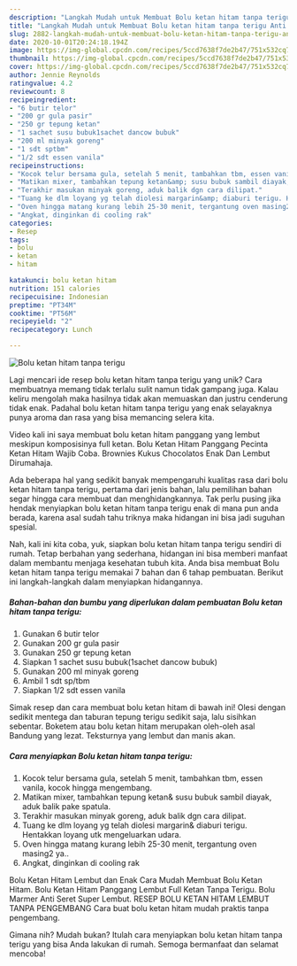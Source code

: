 ```yaml
---
description: "Langkah Mudah untuk Membuat Bolu ketan hitam tanpa terigu Anti Gagal"
title: "Langkah Mudah untuk Membuat Bolu ketan hitam tanpa terigu Anti Gagal"
slug: 2882-langkah-mudah-untuk-membuat-bolu-ketan-hitam-tanpa-terigu-anti-gagal
date: 2020-10-01T20:24:18.194Z
image: https://img-global.cpcdn.com/recipes/5ccd7638f7de2b47/751x532cq70/bolu-ketan-hitam-tanpa-terigu-foto-resep-utama.jpg
thumbnail: https://img-global.cpcdn.com/recipes/5ccd7638f7de2b47/751x532cq70/bolu-ketan-hitam-tanpa-terigu-foto-resep-utama.jpg
cover: https://img-global.cpcdn.com/recipes/5ccd7638f7de2b47/751x532cq70/bolu-ketan-hitam-tanpa-terigu-foto-resep-utama.jpg
author: Jennie Reynolds
ratingvalue: 4.2
reviewcount: 8
recipeingredient:
- "6 butir telor"
- "200 gr gula pasir"
- "250 gr tepung ketan"
- "1 sachet susu bubuk1sachet dancow bubuk"
- "200 ml minyak goreng"
- "1 sdt sptbm"
- "1/2 sdt essen vanila"
recipeinstructions:
- "Kocok telur bersama gula, setelah 5 menit, tambahkan tbm, essen vanila, kocok hingga mengembang."
- "Matikan mixer, tambahkan tepung ketan&amp; susu bubuk sambil diayak, aduk balik pake spatula."
- "Terakhir masukan minyak goreng, aduk balik dgn cara dilipat."
- "Tuang ke dlm loyang yg telah diolesi margarin&amp; diaburi terigu. Hentakkan loyang utk mengeluarkan udara."
- "Oven hingga matang kurang lebih 25-30 menit, tergantung oven masing2 ya.."
- "Angkat, dinginkan di cooling rak"
categories:
- Resep
tags:
- bolu
- ketan
- hitam

katakunci: bolu ketan hitam 
nutrition: 151 calories
recipecuisine: Indonesian
preptime: "PT34M"
cooktime: "PT56M"
recipeyield: "2"
recipecategory: Lunch

---
```



![Bolu ketan hitam tanpa terigu](https://img-global.cpcdn.com/recipes/5ccd7638f7de2b47/751x532cq70/bolu-ketan-hitam-tanpa-terigu-foto-resep-utama.jpg)

Lagi mencari ide resep bolu ketan hitam tanpa terigu yang unik? Cara membuatnya memang tidak terlalu sulit namun tidak gampang juga. Kalau keliru mengolah maka hasilnya tidak akan memuaskan dan justru cenderung tidak enak. Padahal bolu ketan hitam tanpa terigu yang enak selayaknya punya aroma dan rasa yang bisa memancing selera kita.

Video kali ini saya membuat bolu ketan hitam panggang yang lembut meskipun komposisinya full ketan. Bolu Ketan Hitam Panggang Pecinta Ketan Hitam Wajib Coba. Brownies Kukus Chocolatos Enak Dan Lembut Dirumahaja.

Ada beberapa hal yang sedikit banyak mempengaruhi kualitas rasa dari bolu ketan hitam tanpa terigu, pertama dari jenis bahan, lalu pemilihan bahan segar hingga cara membuat dan menghidangkannya. Tak perlu pusing jika hendak menyiapkan bolu ketan hitam tanpa terigu enak di mana pun anda berada, karena asal sudah tahu triknya maka hidangan ini bisa jadi suguhan spesial.


Nah, kali ini kita coba, yuk, siapkan bolu ketan hitam tanpa terigu sendiri di rumah. Tetap berbahan yang sederhana, hidangan ini bisa memberi manfaat dalam membantu menjaga kesehatan tubuh kita. Anda bisa membuat Bolu ketan hitam tanpa terigu memakai 7 bahan dan 6 tahap pembuatan. Berikut ini langkah-langkah dalam menyiapkan hidangannya.

<!--inarticleads1-->

##### Bahan-bahan dan bumbu yang diperlukan dalam pembuatan Bolu ketan hitam tanpa terigu:

1. Gunakan 6 butir telor
1. Gunakan 200 gr gula pasir
1. Gunakan 250 gr tepung ketan
1. Siapkan 1 sachet susu bubuk(1sachet dancow bubuk)
1. Gunakan 200 ml minyak goreng
1. Ambil 1 sdt sp/tbm
1. Siapkan 1/2 sdt essen vanila


Simak resep dan cara membuat bolu ketan hitam di bawah ini! Olesi dengan sedikit mentega dan taburan tepung terigu sedikit saja, lalu sisihkan sebentar. Boketem atau bolu ketan hitam merupakan oleh-oleh asal Bandung yang lezat. Teksturnya yang lembut dan manis akan. 

<!--inarticleads2-->

##### Cara menyiapkan Bolu ketan hitam tanpa terigu:

1. Kocok telur bersama gula, setelah 5 menit, tambahkan tbm, essen vanila, kocok hingga mengembang.
1. Matikan mixer, tambahkan tepung ketan&amp; susu bubuk sambil diayak, aduk balik pake spatula.
1. Terakhir masukan minyak goreng, aduk balik dgn cara dilipat.
1. Tuang ke dlm loyang yg telah diolesi margarin&amp; diaburi terigu. Hentakkan loyang utk mengeluarkan udara.
1. Oven hingga matang kurang lebih 25-30 menit, tergantung oven masing2 ya..
1. Angkat, dinginkan di cooling rak


Bolu Ketan Hitam Lembut dan Enak Cara Mudah Membuat Bolu Ketan Hitam. Bolu Ketan Hitam Panggang Lembut Full Ketan Tanpa Terigu. Bolu Marmer Anti Seret Super Lembut. RESEP BOLU KETAN HITAM LEMBUT TANPA PENGEMBANG Cara buat bolu ketan hitam mudah praktis tanpa pengembang. 

Gimana nih? Mudah bukan? Itulah cara menyiapkan bolu ketan hitam tanpa terigu yang bisa Anda lakukan di rumah. Semoga bermanfaat dan selamat mencoba!
